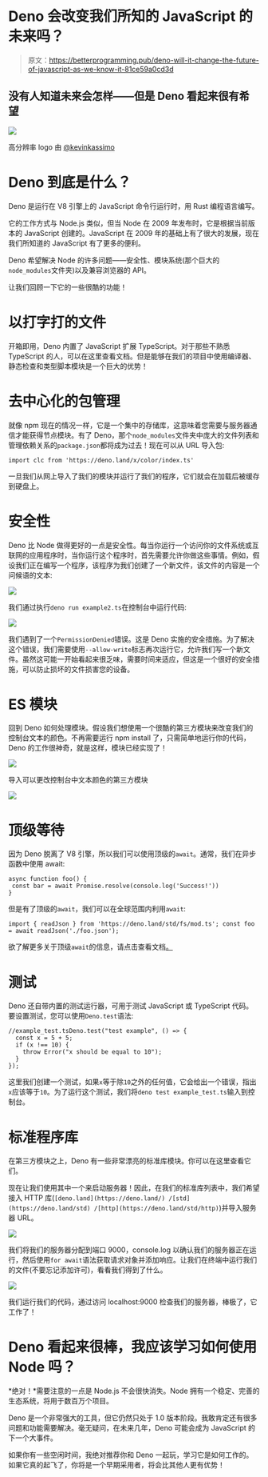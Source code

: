 # Deno 会改变我们所知的 JavaScript 的未来吗？

> 原文：<https://betterprogramming.pub/deno-will-it-change-the-future-of-javascript-as-we-know-it-81ce59a0cd3d>

## 没有人知道未来会怎样——但是 Deno 看起来很有希望

![](img/d08a65896ccd4e38b010a71d7b6c4e81.png)

高分辨率 logo 由 [@kevinkassimo](https://github.com/kevinkassimo)

# Deno 到底是什么？

Deno 是运行在 V8 引擎上的 JavaScript 命令行运行时，用 Rust 编程语言编写。

它的工作方式与 Node.js 类似，但当 Node 在 2009 年发布时，它是根据当前版本的 JavaScript 创建的。JavaScript 在 2009 年的基础上有了很大的发展，现在我们所知道的 JavaScript 有了更多的便利。

Deno 希望解决 Node 的许多问题——安全性、模块系统(那个巨大的`node_modules`文件夹)以及兼容浏览器的 API。

让我们回顾一下它的一些很酷的功能！

# 以打字打的文件

开箱即用，Deno 内置了 JavaScript 扩展 TypeScript。对于那些不熟悉 TypeScript 的人，可以在这里查看文档。但是能够在我们的项目中使用编译器、静态检查和类型脚本模块是一个巨大的优势！

# 去中心化的包管理

就像 npm 现在的情况一样，它是一个集中的存储库，这意味着您需要与服务器通信才能获得节点模块。有了 Deno，那个`node_modules`文件夹中庞大的文件列表和管理依赖关系的`package.json`都将成为过去！现在可以从 URL 导入包:

```
import clc from 'https://deno.land/x/color/index.ts'
```

一旦我们从网上导入了我们的模块并运行了我们的程序，它们就会在加载后被缓存到硬盘上。

# 安全性

Deno 比 Node 做得更好的一点是安全性。每当你运行一个访问你的文件系统或互联网的应用程序时，当你运行这个程序时，首先需要允许你做这些事情。例如，假设我们正在编写一个程序，该程序为我们创建了一个新文件，该文件的内容是一个问候语的文本:

![](img/cb3ed34f78c3920991a2f9ee6bb1eaa7.png)

我们通过执行`deno run example2.ts`在控制台中运行代码:

![](img/3401a8651424a112126565a34912ce71.png)

我们遇到了一个`PermissionDenied`错误。这是 Deno 实施的安全措施。为了解决这个错误，我们需要使用`--allow-write`标志再次运行它，允许我们写一个新文件。虽然这可能一开始看起来很乏味，需要时间来适应，但这是一个很好的安全措施，可以防止损坏的文件损害您的设备。

# ES 模块

回到 Deno 如何处理模块。假设我们想使用一个很酷的第三方模块来改变我们的控制台文本的颜色。不再需要运行 npm install 了，只需简单地运行你的代码，Deno 的工作很神奇，就是这样，模块已经实现了！

![](img/70d23fd7671c3964da2bbb25742925ac.png)

导入可以更改控制台中文本颜色的第三方模块

![](img/938d262ea8b3c3ec4d949da93aa47ee9.png)

# 顶级等待

因为 Deno 脱离了 V8 引擎，所以我们可以使用顶级的`await`。通常，我们在异步函数中使用 await:

```
async function foo() {
 const bar = await Promise.resolve(console.log('Success!'))
}
```

但是有了顶级的`await`，我们可以在全球范围内利用`await`:

```
import { readJson } from 'https://deno.land/std/fs/mod.ts'; const foo = await readJson('./foo.json');
```

欲了解更多关于顶级`await`的信息，请点击查看文档[。](https://v8.dev/features/top-level-await)

# 测试

Deno 还自带内置的测试运行器，可用于测试 JavaScript 或 TypeScript 代码。要设置测试，您可以使用`Deno.test`语法:

```
//example_test.tsDeno.test("test example", () => {
  const x = 5 + 5;
  if (x !== 10) {
    throw Error("x should be equal to 10");
  }
});
```

这里我们创建一个测试，如果`x`等于除`10`之外的任何值，它会给出一个错误，指出`x`应该等于`10`。为了运行这个测试，我们将`deno test example_test.ts`输入到控制台。

# 标准程序库

在第三方模块之上，Deno 有一些非常漂亮的标准库模块。你可以在这里查看它们。

现在让我们使用其中一个来启动服务器！因此，在我们的标准库列表中，我们希望接入 HTTP 库(`[deno.land](https://deno.land/) /[std](https://deno.land/std) /[http](https://deno.land/std/http)`)并导入服务器 URL。

![](img/e2bc61b27379001902f95dde37dff4f1.png)

我们将我们的服务器分配到端口 9000，console.log 以确认我们的服务器正在运行，然后使用`for await`语法获取请求对象并添加响应。让我们在终端中运行我们的文件(不要忘记添加许可)，看看我们得到了什么。

![](img/8a440b3551d65773ac242eca5df2166b.png)

我们运行我们的代码，通过访问 localhost:9000 检查我们的服务器，棒极了，它工作了！

# Deno 看起来很棒，我应该学习如何使用 Node 吗？

*绝对！*需要注意的一点是 Node.js 不会很快消失。Node 拥有一个稳定、完善的生态系统，将用于数百万个项目。

Deno 是一个非常强大的工具，但它仍然只处于 1.0 版本阶段。我敢肯定还有很多问题和功能需要解决。毫无疑问，在未来几年，Deno 可能会成为 JavaScript 的下一个大事件。

如果你有一些空闲时间，我绝对推荐你和 Deno 一起玩，学习它是如何工作的。如果它真的起飞了，你将是一个早期采用者，将会比其他人更有优势！